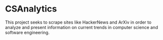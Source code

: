 # CSAnalytics

This project seeks to scrape sites like HackerNews and ArXiv in order to analyze and present information on current trends in computer science and software engineering.
